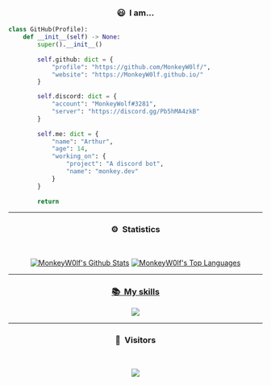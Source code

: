 ### <p align="center">😃 &nbsp;I am...</p>

```py
class GitHub(Profile):
    def __init__(self) -> None:
        super().__init__()
        
        self.github: dict = {
            "profile": "https://github.com/MonkeyW0lf/",
            "website": "https://MonkeyW0lf.github.io/"
        }

        self.discord: dict = {
            "account": "MonkeyWolf#3281",
            "server": "https://discord.gg/Pb5hMA4zkB"
        }
        
        self.me: dict = {
            "name": "Arthur",
            "age": 14,
            "working_on": {
                "project": "A discord bot",
                "name": "monkey.dev"
            }
        }
        
        return
```

---

### <p align="center">⚙️ &nbsp;Statistics</p>
<br>
<p align="center">
<a href="https://github.com/MonkeyW0lf"><img alt="MonkeyW0lf's Github Stats" src="https://github-readme-stats.vercel.app/api?username=MonkeyW0lf&show_icons=true&count_private=true&theme=react&hide_border=true&bg_color=0D1117" /></a>
  <a href="https://github.com/MonkeyW0lf"><img alt="MonkeyW0lf's Top Languages" src="https://github-readme-stats.vercel.app/api/top-langs/?username=MonkeyW0lf&langs_count=8&count_private=true&layout=compact&theme=react&hide_border=true&bg_color=0D1117" /></a>
<a href="https://github.com/MonkeyW0lf">
  
</p>

---

### <p align="center">📚 &nbsp;My skills</p>

<p align="center">
    <a href="https://skillicons.dev">
        <img src="https://skillicons.dev/icons?i=ts,js,html,css,express,py,github,git,c,cs,cpp,vscode,nodejs,blender,discord,bots,dotnet,lua,md,netlify,regex,stackoverflow,twitter,visualstudio,workers,powershell,bash,heroku,linux,instagram,replit,tailwind,figma,cloudflare,&perline=12" />
    </a>
</p>

---

### <p align="center">👀 &nbsp;Visitors</p>
<br>
<p align="center">
  <img src="https://profile-counter.glitch.me/MonkeyW0lf/count.svg" />
</p>

<!-- BLOG-POST-LIST:START -->
<!-- BLOG-POST-LIST:END -->

